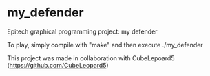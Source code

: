 # my_defender
Epitech graphical programming project: my defender

To play, simply compile with "make" and then execute ./my_defender

This project was made in collaboration with CubeLepoard5 (https://github.com/CubeLeopard5)
